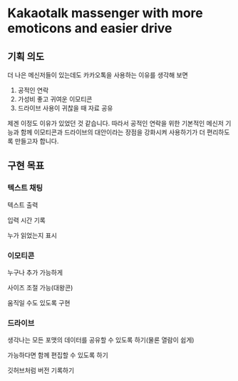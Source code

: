 # Kakaotalk massenger with more emoticons and easier drive

## 기획 의도
더 나은 메신저들이 있는데도 카카오톡을 사용하는 이유를 생각해 보면
1. 공적인 연락
2. 가성비 좋고 귀여운 이모티콘
3. 드라이브 사용이 귀찮을 때 자료 공유


제겐 이정도 이유가 있었던 것 같습니다. 따라서 공적인 연락을 위한 기본적인 메신저 기능과 함께 이모티콘과 드라이브의 대안이라는 장점을 강화시켜 사용하기가 더 편리하도록 만들고자 합니다.

## 구현 목표

### 텍스트 채팅
텍스트 출력
  
입력 시간 기록

누가 읽었는지 표시

### 이모티콘
누구나 추가 가능하게

사이즈 조절 가능(대왕콘)

움직일 수도 있도록 구현

### 드라이브
생각나는 모든 포맷의 데이터를 공유할 수 있도록 하기(물론 열람이 쉽게)

가능하다면 함께 편집할 수 있도록 하기

깃허브처럼 버전 기록하기
